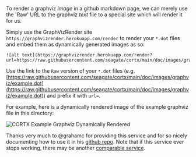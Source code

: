 To render a graphviz _image_ in a github markdown page, we can merely use the 'Raw' URL to the graphviz _text_ file to a special site which will render it for us.

Simply use the GraphVizRender site `https://graphvizrender.herokuapp.com/render` to render your `*.dot` files and embed them as dynamically generated images as so:

```
![alt text](https://graphvizrender.herokuapp.com/render?url=https://raw.githubusercontent.com/seagate/cortx/main/doc/images/graphviz/example.dot)
``` 

Use the link to the `Raw` version of your `*.dot` files (e.g.
[https://raw.githubusercontent.com/seagate/cortx/main/doc/images/graphviz/example.dot](https://raw.githubusercontent.com/seagate/cortx/main/doc/images/graphviz/example.dot))
and prefix it with `url=`.

For example, here is a dynamically rendered image of the example graphviz file in this directory:

![CORTX Example Graphviz Dynamically Rendered](https://graphvizrender.herokuapp.com/render?url=https://raw.githubusercontent.com/seagate/cortx/main/doc/images/graphviz/example.dot)

Thanks very much to @grahamc for providing this service and for so nicely documenting how to use it in his [github repo](https://github.com/grahamc/graphvizrender).  Note that if this service ever stops working, there may be another [comparable service](https://github.com/TLmaK0/gravizo).

